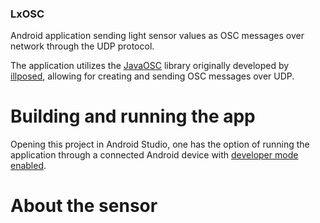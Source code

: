 ### LxOSC
Android application sending light sensor values as OSC messages over network through the UDP protocol.

The application utilizes the [JavaOSC](https://github.com/hoijui/JavaOSC) library originally developed by [illposed](http://www.illposed.com/), allowing for creating and sending OSC messages over UDP.

# Building and running the app

Opening this project in Android Studio, one has the option of running the application through a connected Android device with [developer mode enabled](https://developer.android.com/studio/run/device.html).


# About the sensor







